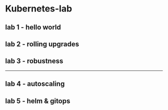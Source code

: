 # Kubernetes-lab

## lab 1 - hello world

## lab 2 - rolling upgrades

## lab 3 - robustness
---
## lab 4 - autoscaling

## lab 5 - helm & gitops
